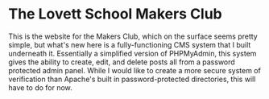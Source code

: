 # The Lovett School Makers Club

This is the website for the Makers Club, which on the surface seems pretty simple, but what's new here is a fully-functioning CMS system that I built underneath it. Essentially a simplified version of PHPMyAdmin, this system gives the ability to create, edit, and delete posts all from a password protected admin panel. While I would like to create a more secure system of verification than Apache's built in password-protected directories, this will have to do for now.
